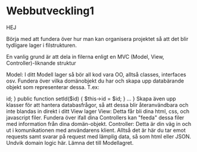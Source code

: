 # Webbutveckling1

HEJ

Börja med att fundera över hur man kan organisera projektet så att det blir tydligare lager i filstrukturen. 

En vanlig grund är att dela in filerna enligt en MVC (Model, View, Controller)-liknande struktur

Model:
I ditt Modell lager så bör all kod vara OO, alltså classes, interfaces osv. 
Fundera över vilka domänobjekt du har och skapa upp databärande objekt som representerar dessa. 
T.ex: 
<?PHP 

class Product {
  /** @var int */
  private $id;
  ....
  
  public function getId()
  {
    return $this->id;
  }
  
  public function setId($id)
  {
    $this->id = $id;
  }
  
  ...
  
}

Skapa även upp klasser för att hantera databasfrågor, så att dessa blir återanvändbara och inte blandas in direkt i ditt View lager


View:

Detta får bli dina html, css, och javascript filer. Fundera över ifall dina Controllers kan "feeda" dessa filer med information från dina domän-objekt.


Controller:
Detta är din väg in och ut i komunikationen med användarens klient. Alltså det är här du tar emot requests samt svarar på request med lämplig data, så som html eller JSON. 
Undvik domain logic här. Lämna det till Modellagret. 



